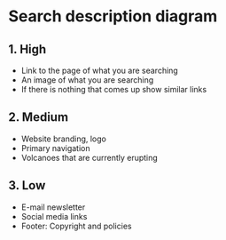 # Search description diagram

## 1. High

- Link to the page of what you are searching
- An image of what you are searching
- If there is nothing that comes up show similar links


## 2. Medium

- Website branding, logo
- Primary navigation
- Volcanoes that are currently erupting

## 3. Low

- E-mail newsletter
- Social media links
- Footer: Copyright and policies